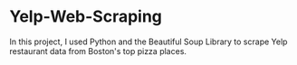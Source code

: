 # Yelp-Web-Scraping
In this project, I used Python and the Beautiful Soup Library to scrape Yelp restaurant data from Boston's top pizza places.
